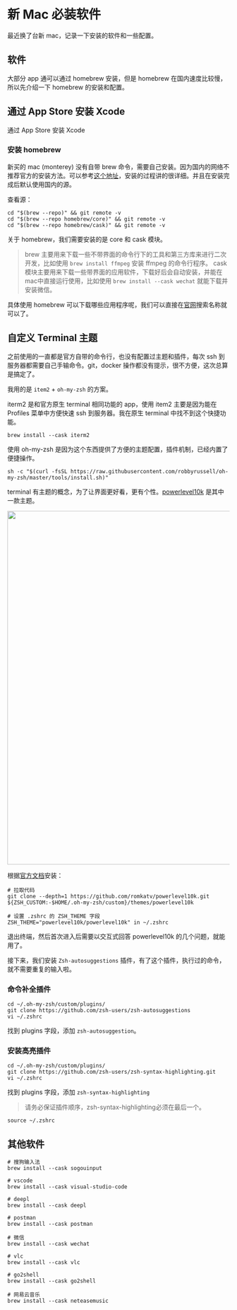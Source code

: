 # 新 Mac 必装软件

最近换了台新 mac，记录一下安装的软件和一些配置。

## 软件

大部分 app 通可以通过 homebrew 安装，但是 homebrew 在国内速度比较慢，所以先介绍一下 homebrew 的安装和配置。

## 通过 App Store 安装 Xcode

通过 App Store 安装 Xcode

### 安装 homebrew

新买的 mac (monterey) 没有自带 brew 命令，需要自己安装。因为国内的网络不推荐官方的安装方法。可以参考[这个地址](https://brew.idayer.com/guide/start/)，安装的过程讲的很详细。并且在安装完成后默认使用国内的源。

查看源：
```
cd "$(brew --repo)" && git remote -v
cd "$(brew --repo homebrew/core)" && git remote -v 
cd "$(brew --repo homebrew/cask)" && git remote -v
```

关于 homebrew，我们需要安装的是 core 和 cask 模块。

> brew 主要用来下载一些不带界面的命令行下的工具和第三方库来进行二次开发，比如使用 `brew install ffmpeg` 安装 ffmpeg 的命令行程序。
> cask 模块主要用来下载一些带界面的应用软件，下载好后会自动安装，并能在mac中直接运行使用，比如使用 `brew install --cask wechat` 就能下载并安装微信。

具体使用 homebrew 可以下载哪些应用程序呢，我们可以直接在[官网](https://brew.sh/)搜索名称就可以了。

## 自定义 Terminal 主题

之前使用的一直都是官方自带的命令行，也没有配置过主题和插件，每次 ssh 到服务器都需要自己手输命令。git，docker 操作都没有提示，很不方便，这次总算是搞定了。

我用的是 `item2` + `oh-my-zsh` 的方案。

iterm2 是和官方原生 terminal 相同功能的 app，使用 item2 主要是因为能在 Profiles 菜单中方便快速 ssh 到服务器。我在原生 terminal 中找不到这个快捷功能。

```
brew install --cask iterm2
```

使用 oh-my-zsh 是因为这个东西提供了方便的主题配置，插件机制，已经内置了便捷操作。

```
sh -c "$(curl -fsSL https://raw.githubusercontent.com/robbyrussell/oh-my-zsh/master/tools/install.sh)"
```

terminal 有主题的概念，为了让界面更好看，更有个性。[powerlevel10k](https://github.com/romkatv/powerlevel10k) 是其中一款主题。

<img width="800px" src="https://raw.githubusercontent.com/romkatv/powerlevel10k-media/master/configuration-wizard.gif"></img>

根据[官方文档](https://github.com/romkatv/powerlevel10k#oh-my-zsh)安装：

```
# 拉取代码
git clone --depth=1 https://github.com/romkatv/powerlevel10k.git ${ZSH_CUSTOM:-$HOME/.oh-my-zsh/custom}/themes/powerlevel10k

# 设置 .zshrc 的 ZSH_THEME 字段
ZSH_THEME="powerlevel10k/powerlevel10k" in ~/.zshrc
```

退出终端，然后首次进入后需要以交互式回答 powerlevel10k 的几个问题，就能用了。

接下来，我们安装 `Zsh-autosuggestions` 插件，有了这个插件，执行过的命令，就不需要重复的输入啦。

### 命令补全插件

```
cd ~/.oh-my-zsh/custom/plugins/
git clone https://github.com/zsh-users/zsh-autosuggestions
vi ~/.zshrc
```

找到 plugins 字段，添加 `zsh-autosuggestion`。

### 安装高亮插件

```
cd ~/.oh-my-zsh/custom/plugins/
git clone https://github.com/zsh-users/zsh-syntax-highlighting.git
vi ~/.zshrc
```

找到 plugins 字段，添加 `zsh-syntax-highlighting`

> 请务必保证插件顺序，zsh-syntax-highlighting必须在最后一个。

```
source ~/.zshrc
```

## 其他软件

```
# 搜狗输入法
brew install --cask sogouinput

# vscode 
brew install --cask visual-studio-code

# deepl
brew install --cask deepl

# postman
brew install --cask postman

# 微信
brew install --cask wechat

# vlc
brew install --cask vlc

# go2shell
brew install --cask go2shell

# 网易云音乐
brew install --cask neteasemusic
```
